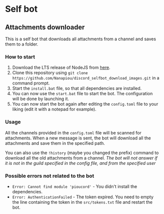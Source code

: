 # Self bot
## Attachments downloader

This is a self bot that downloads all attachments from a channel and saves them to a folder.

### How to start

1. Download the LTS release of NodeJS from [here](https://nodejs.org/en/download/).
2. Clone this repository using `git clone https://github.com/Nanapiou/discord_selfbot_download_images.git` in a command prompt.
3. Start the `install.bat` file, so that all dependencies are installed.
4. You can now use the `start.bat` file to start the bot. The configuration will be done by launching it.
5. You can now start the bot again after editing the `config.toml` file to your liking (edit it with a notepad for example).

### Usage

All the channels provided in the `config.toml` file will be scanned for attachments. When a new message is sent, the bot will download all the attachments and save them in the specified path.

You can also use the `!history` (maybe you changed the prefix) command to download all the old attachments from a channel.
*The bot will not answer if it is not in the guild specified in the config file, and from the specified user*

### Possible errors not related to the bot

- `Error: Cannot find module 'pioucord'` - You didn't install the dependencies.
- `Error: AuthenticationFailed` - The token expired. You need to empty the line containing the token in the `src/tokens.txt` file and restart the bot.